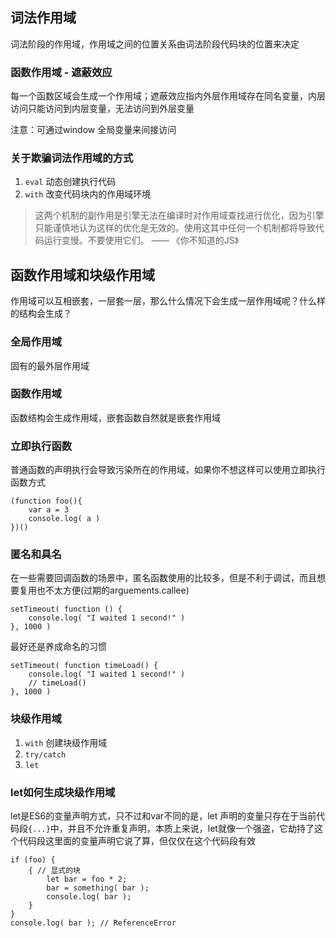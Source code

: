 ## 词法作用域

词法阶段的作用域，作用域之间的位置关系由词法阶段代码块的位置来决定

### 函数作用域 - 遮蔽效应
每一个函数区域会生成一个作用域；遮蔽效应指内外层作用域存在同名变量，内层访问只能访问到内层变量，无法访问到外层变量

注意：可通过window 全局变量来间接访问

### 关于欺骗词法作用域的方式
1. `eval` 动态创建执行代码
2. `with` 改变代码块内的作用域环境

> 这两个机制的副作用是引擎无法在编译时对作用域查找进行优化，因为引擎只能谨慎地认为这样的优化是无效的。使用这其中任何一个机制都将导致代码运行变慢。不要使用它们。 —— 《你不知道的JS》

## 函数作用域和块级作用域
作用域可以互相嵌套，一层套一层，那么什么情况下会生成一层作用域呢？什么样的结构会生成？

### 全局作用域
固有的最外层作用域

### 函数作用域
函数结构会生成作用域，嵌套函数自然就是嵌套作用域

### 立即执行函数
普通函数的声明执行会导致污染所在的作用域，如果你不想这样可以使用立即执行函数方式
```
(function foo(){
    var a = 3
    console.log( a )
})()
```

### 匿名和具名
在一些需要回调函数的场景中，匿名函数使用的比较多，但是不利于调试，而且想要复用也不太方便(过期的arguements.callee)
```
setTimeout( function () {
    console.log( "I waited 1 second!" )
}, 1000 )
```
最好还是养成命名的习惯
```
setTimeout( function timeLoad() {
    console.log( "I waited 1 second!" )
    // timeLoad()
}, 1000 )
```

### 块级作用域
1. `with` 创建块级作用域
2. `try/catch`
3. `let`

### let如何生成块级作用域
let是ES6的变量声明方式，只不过和var不同的是，let 声明的变量只存在于当前代码段`{...}`中，并且不允许重复声明，本质上来说，let就像一个强盗，它劫持了这个代码段这里面的变量声明它说了算，但仅仅在这个代码段有效
```
if (foo) {
    { // 显式的块
        let bar = foo * 2;
        bar = something( bar );
        console.log( bar );
    }
}
console.log( bar ); // ReferenceError
```



